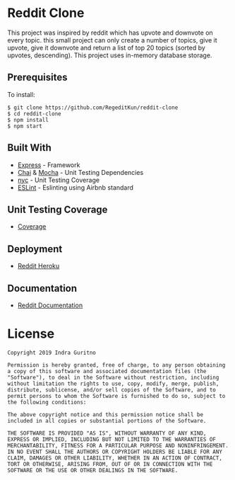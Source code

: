 # Reddit Clone

This project was inspired by reddit which has upvote and downvote on every topic. this small project can only create a number of topics, give it upvote, give it downvote and return a list of top 20 topics (sorted by upvotes, descending). This project uses in-memory database storage.

## Prerequisites

To install:
```
$ git clone https://github.com/RegeditKun/reddit-clone
$ cd reddit-clone
$ npm install
$ npm start
```
## Built With
* [Express](https://www.express.com/) - Framework
* [Chai](https://www.chaijs.com/) & [Mocha](https://mochajs.org/) - Unit Testing Dependencies
* [nyc](https://mochajs.org/) - Unit Testing Coverage
* [ESLint](https://www.npmjs.com/package/eslint) - Eslinting using Airbnb standard

## Unit Testing Coverage
- [Coverage](https://reddit-in.herokuapp.com/coverage/)

## Deployment
- [Reddit Heroku](https://reddit-in.herokuapp.com/test)

## Documentation
- [Reddit Documentation](https://documenter.getpostman.com/view/6658461/S1Lr5XDt#2b35ee8a-93ec-48cd-a8bd-f012aa714301)

# License
```
Copyright 2019 Indra Guritno

Permission is hereby granted, free of charge, to any person obtaining a copy of this software and associated documentation files (the "Software"), to deal in the Software without restriction, including without limitation the rights to use, copy, modify, merge, publish, distribute, sublicense, and/or sell copies of the Software, and to permit persons to whom the Software is furnished to do so, subject to the following conditions:

The above copyright notice and this permission notice shall be included in all copies or substantial portions of the Software.

THE SOFTWARE IS PROVIDED "AS IS", WITHOUT WARRANTY OF ANY KIND, EXPRESS OR IMPLIED, INCLUDING BUT NOT LIMITED TO THE WARRANTIES OF MERCHANTABILITY, FITNESS FOR A PARTICULAR PURPOSE AND NONINFRINGEMENT. IN NO EVENT SHALL THE AUTHORS OR COPYRIGHT HOLDERS BE LIABLE FOR ANY CLAIM, DAMAGES OR OTHER LIABILITY, WHETHER IN AN ACTION OF CONTRACT, TORT OR OTHERWISE, ARISING FROM, OUT OF OR IN CONNECTION WITH THE SOFTWARE OR THE USE OR OTHER DEALINGS IN THE SOFTWARE.
```
